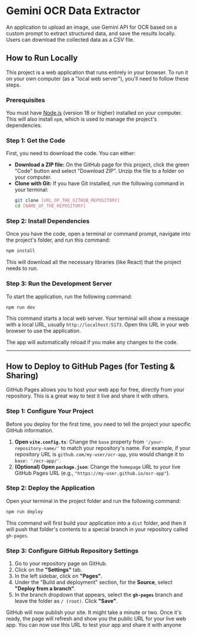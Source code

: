 # Gemini OCR Data Extractor

An application to upload an image, use Gemini API for OCR based on a custom prompt to extract structured data, and save the results locally. Users can download the collected data as a CSV file.

## How to Run Locally

This project is a web application that runs entirely in your browser. To run it on your own computer (as a "local web server"), you'll need to follow these steps.

### Prerequisites

You must have [Node.js](https://nodejs.org/) (version 18 or higher) installed on your computer. This will also install `npm`, which is used to manage the project's dependencies.

### Step 1: Get the Code

First, you need to download the code. You can either:
- **Download a ZIP file:** On the GitHub page for this project, click the green "Code" button and select "Download ZIP". Unzip the file to a folder on your computer.
- **Clone with Git:** If you have Git installed, run the following command in your terminal:
  ```bash
  git clone [URL_OF_THE_GITHUB_REPOSITORY]
  cd [NAME_OF_THE_REPOSITORY]
  ```

### Step 2: Install Dependencies

Once you have the code, open a terminal or command prompt, navigate into the project's folder, and run this command:

```bash
npm install
```

This will download all the necessary libraries (like React) that the project needs to run.

### Step 3: Run the Development Server

To start the application, run the following command:

```bash
npm run dev
```

This command starts a local web server. Your terminal will show a message with a local URL, usually `http://localhost:5173`. Open this URL in your web browser to use the application.

The app will automatically reload if you make any changes to the code.

---

## How to Deploy to GitHub Pages (for Testing & Sharing)

GitHub Pages allows you to host your web app for free, directly from your repository. This is a great way to test it live and share it with others.

### Step 1: Configure Your Project

Before you deploy for the first time, you need to tell the project your specific GitHub information.

1.  **Open `vite.config.ts`**: Change the `base` property from `'/your-repository-name/'` to match your repository's name. For example, if your repository URL is `github.com/my-user/ocr-app`, you would change it to `base: '/ocr-app/'`.
2.  **(Optional) Open `package.json`**: Change the `homepage` URL to your live GitHub Pages URL (e.g., `"https://my-user.github.io/ocr-app"`).

### Step 2: Deploy the Application

Open your terminal in the project folder and run the following command:

```bash
npm run deploy
```

This command will first build your application into a `dist` folder, and then it will push that folder's contents to a special branch in your repository called `gh-pages`.

### Step 3: Configure GitHub Repository Settings

1.  Go to your repository page on GitHub.
2.  Click on the **"Settings"** tab.
3.  In the left sidebar, click on **"Pages"**.
4.  Under the "Build and deployment" section, for the **Source**, select **"Deploy from a branch"**.
5.  In the branch dropdown that appears, select the **`gh-pages`** branch and leave the folder as `/ (root)`. Click **"Save"**.

GitHub will now publish your site. It might take a minute or two. Once it's ready, the page will refresh and show you the public URL for your live web app. You can now use this URL to test your app and share it with anyone